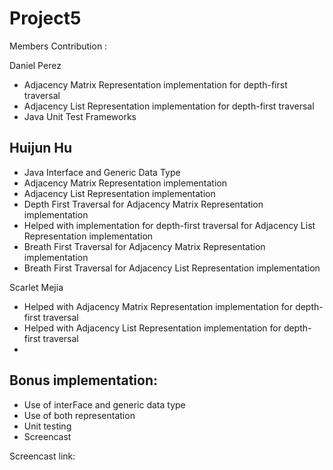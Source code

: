 # Project5
Members Contribution :

Daniel Perez
 - Adjacency Matrix Representation implementation for depth-first traversal
 - Adjacency List Representation implementation for depth-first traversal
 - Java Unit Test Frameworks
 
Huijun Hu
 -
 - Java Interface and Generic Data Type
 - Adjacency Matrix Representation implementation
 - Adjacency List Representation implementation
 - Depth First Traversal for Adjacency Matrix Representation implementation
 - Helped with implementation for depth-first traversal for Adjacency List Representation implementation
 - Breath First Traversal for Adjacency Matrix Representation implementation
 - Breath First Traversal for Adjacency List Representation implementation
 
Scarlet Mejia
 - Helped with Adjacency Matrix Representation implementation for depth-first traversal
 - Helped with Adjacency List Representation implementation for depth-first traversal
 -
 
Bonus implementation:
 -
 - Use of interFace and generic data type
 - Use of both representation
 - Unit testing
 - Screencast
 
 Screencast link: 

